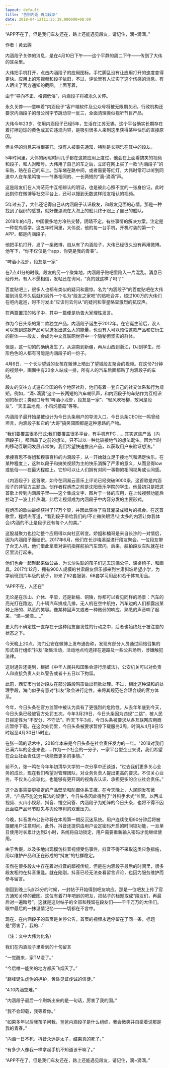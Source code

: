 ```yaml
---
layout: default
title: "告别内涵 再见段友"
date: 2018-04-12T11:25:39.000000+08:00
---
```


“APP不在了，但是我们车友还在，路上还能遇见段友，请记住，滴~滴滴。”

作者｜黄云腾

内涵段子关停的消息，是在4月10日下午——这个平静的周二下午——传到了大伟的耳朵里。

大伟把手机打开，点击内涵段子的应用图标。手忙脚乱没有让应用打开的速度变得更快。应用上的短视频和段子依旧，不过，评论里有人证实了这个伤感的消息。有人晒出了官方通知的截图。上面写着，

由于“导向不正、格调低俗”，内涵段子将被永久关停。

永久关停——意味着“内涵段子”客户端软件及公众号将被无限期关闭。行政机构还要求内涵段子的母公司字节跳动举一反三，全面清理类似视听节目产品。

大伟今年23岁，使用内涵段子已经5年，生活在江苏无锡。这个平台确实长期存在着打擦边球的黄色或其它违规内容，是吸引很多人来到这里获得某种快乐的直接原因。

但关停的消息来得很突兀，没有人被事先通知，特别是长期乐在其中的段友。

5年时间里，大伟的闲暇时间几乎都在这款应用上度过，他会在上面看搞笑的视频和段子，和人对暗号。大伟用了自己的车之后，立即在网上买了一款“内涵段子”的车贴，贴在自己的车上。当车堵在路中间，或者需要等红灯，大伟时常可以听到同道中人在车尾鸣笛——节奏相同的、一长两短的“滴-滴滴”声。

这是段友们在人海茫茫中互相辨认的明证，也是彼此心照不宣的一张身份证。此时此刻你在微博等社交平台上，还可以搜到无数这样段友相认的视频。

5年过去了，大伟还记得自己从内涵段子认识段友，和段友见面的心情。那是一种找到了组织的感觉，就好像漂流在大海上的船只终于跟上了自己的船队。

2018年的4月，中国很多地方冷热交替，阴晴不定。有些事情的解决方案，注定是一种鸵鸟哲学。这五年时间里，大伟说，他的每一台手机，开机时装的第一个APP，都是内涵段子。

他把手机打开，发了一条微博，自从有了内涵段子，大伟已经很久没有再用微博。他写下，“你不仅仅是个app，你更是我的青春”。

“啤酒小龙虾，段友是一家”

在7点41分的时候，段友的另一个聚集地，内涵段子贴吧里陷入一片混乱。消息已经传开。有人不愿相信，发帖还在询问，“真的就这样了吗？”

百度贴吧上，很多人也都有类似的疑问和震惊。名为“内涵段子”的百度贴吧在大伟接到消息不久后就和另外一个名为“段友之家吧”的贴吧合并，超过100万的大伟们在吧内逡巡，时不时发出“应该何去何从”的疑问和零星略显激烈的抗议声。

在两篇置顶的帖子中，其中一篇便是劝告大家理性发言。

作为今日头条的第二款独立产品，内涵段子诞生于2012年。在它诞生前后，没人可以想到这款产品可以迸发出这么大的能量，也没有人可以预估这款产品和它衍生的群体——段友，会成为中文互联网世界中一个隐秘但坚实的群体。

但是，这一切的的确确发生了。从湖南到新疆，再从山西到浙江，DJ到学生，形形色色的人都有可能是内涵段子的一份子。

4月6日，一个长沙望城的女孩在微博上晒出了望城段友聚会的视频。在这份7分钟的视频中，画面中有20余人站成一排，所有人的汽车后面都贴了内涵段子的车贴。

段友的交往方式遍布全国的各个地区社群，他们有着一套自己的社交体系和行为规矩。例如，“滴~滴滴”这个一长两短的汽车喇叭声，和内涵段子的车贴作为互相识别的标识；类似口号有“啤酒小龙虾，段友是一家”、“轻风吹杨柳，敢问是段友”、“天王盖地虎，小鸡炖蘑菇”等等。

内涵段子最开始是被设计为今日头条用户的导流入口。今日头条CEO张一鸣曾经坦言，内涵段子和它的“大哥”搞笑囧图都是这种思路的产物。

“我们要覆盖很多形式;我们要覆盖很多平台，有手机有PC ……其实这些产品（内涵段子），都涵盖了之前的想法，只不过以一种比较接地气的想法诞生。因为当时的移动互联网发展非常快，我们希望快速推出产品，以获取用户来验证想法。”

承接百思不得姐和糗事百科的内涵段子，从一开始就立足于接地气和满足快乐。在某种程度上，这种以段子和搞笑视频为主的快乐消解了严肃的意义，从而显得low或低俗——在最大程度上，它却可以让人们拥有对同一事物的相同视角或认同感。

《内涵段子》这首歌，如今在网易云音乐上评论已经突破9000条。这首歌是内涵段子的非官方主题曲。创作者程炳杰之前是沈阳音乐学院的学生。他最初只是把这首歌上传到内涵段子里——这个集成文字、图片于一体的应用，在上线视频功能后拉动了一波上传热潮，此后让视频成为内涵段子中内容分发的主要形式。

程炳杰的歌曲最终获得了17万个赞，并因此获得了将其灌录成唱片的机会。在这首歌里，程炳杰写道，“看到段子带给我们的/不止微笑眼泪/让太多的内涵让你我体会/内涵的不止是段子还有每个人的美。”

这股凝聚力也拉动整个应用得以向社区转变。娇姐和楠哥是来自长沙的一对情侣，因为内涵段子而结识。2017年6月，他们在长沙梅溪湖进行段友聚会。一位段友带了台无人机，他们借此拿着对讲机指挥航拍汽车双闪。后来，航拍段友车队就在社区里流行起来。

他们也会一起聚起来做公益，为长沙失聪的孩子们送去玩偶公仔、课桌椅子、和画具。2017年12月，拥有900人规模的甘肃段友俱乐部来到甘肃斜坡希望小学，为学前班到六年级的孩子，带来了92套服装、68套学习用品和若干体育用品。

“APP不在，人还在”

无论是在乐山、介休、平梁，还是新榆、铜陵，你都可以看见同样的场景：汽车的亮光打在路边，几十辆汽车排成几排，无人机在空中航拍，汽车边的人们都露出某种上扬的、熟悉的笑容。像某种回声又或者一种微弱的响应，熟悉的声音响了起来，“滴—滴滴……”

更大的不确定性一直存在于这种段友自发性的行动之中，后者也始终处于被注意的状态之下。

今天晚上20点，海门公安在微博上发布通告称，发现有部分人员通过网络召集的形式自行组织“抖友”聚集活动，活动地点均选择在道路及一些公共场所，涉嫌触犯法律。

这封通告还提到，根据《中华人民共和国集会游行示威法》，公安机关可以对负责人和直接负责人处以警告或者十五日以下拘留。

此前，西安市也曾对段友在部分路段鸣笛做出罚款处理。不过，相比这种温和的处理手段，海门似乎有意对“抖友”聚会进行定性，来将其规范在合理合规的官方体系。

今年，今日头条在官方监管中被认为具有了更强烈的危险性。从去年年底到今天，今日头条已经被官方处罚五次。今年3月29日，今日头条因为违规“二跳”，被人民日报定性为“不安分、不守法”。昨天下午3点，今日头条被要求从各互联网应用商店暂停下载。在这次处罚里，今日头条被要求暂停下载服务3周，时间从4月9日15时起至4月30日15时止。

在张一鸣的话术中，2018年本来是今日头条在社会责任发力的一年。“2018对我们已满六年的企业来说……作为一个社会的一分子，一家平台型企业来说，我们希望在企业社会责任这一块能做更多的事情。”

前不久，张一鸣在今年年初清华大学的一次分享中还谈道，“过去我们更多关心业务的成长，现在我们希望对管理团队，对业务负责人提出更高的要求。不仅关心业务，不仅关心全球化，也能够有更开阔的视角去认识、承担更多的企业社会责任。”

这个故事需要更稳定的产品壁垒和防御体系支撑。在今天晚上，人民网发布微评，“产品不能沦为算法的奴隶”，今日头条因此得到了“外科手术式”监管。以西瓜视频、火山小视频、抖音、悟空问答、内涵段子为矩阵的今日头条，也将不得不因此面临产品环节缺失与舆论审判的双重压力。

今晚，抖音发布公告称将在本周第一期反沉迷系统。用户连续使用90分钟后将被提醒用户注意时间。此外，抖音还提供由用户设定密码开启的时间锁功能，一旦单日使用时长累计达到2小时，系统将自动锁定，用户需要重新输入密码才能继续使用。

由于售假，以及多地出现模仿抖音视频受伤事件，抖音不得不采取这类应急措施，用以维护产品和正在形成的“抖友”的社群稳定。

虽然在很多段友中存在着对抖音的鄙视传统，但是在内涵段子最后的时间里，很多段友相约在抖音重逢。就在刚刚，抖音已经无法查看留言评论，也因为服务维护而参与留言。

倒回到晚上5点23分的时候，一封帖子开始得到吧友响应。那是一位吧友上传了官方通知关停的截图。这位有着7.1年吧龄的吧友，把帖子的标题取成“段友们，再最后对一遍暗号”。这就是这封帖子的全部和残留在段友们——千千万万的大伟们，眼中最后的一抹温情记忆——一切都在不言中。

现在，在内涵段子的首页是关停公告，首页的视频永远停留在了同一条，标题是“厉害了，我的…”

（注：文中大伟为化名）

我们在内涵段子里看到的十句留言

“一觉醒来，家TM没了。”

“今后唯一能笑的地方都灰飞烟灭了。”

“巅峰诞生虚伪的拥护，黄昏见证虔诚的信徒。”

“4.10内涵空难。”

“内涵段子最后一个刷新出来的是一句话，厉害了我的国。”

“我不会卸载，我等着你。”

“如果多年以后我孩子问我，爸爸内涵段子是什么组织，我会微笑并自豪着说那是我的青春。”

“内涵一日不死，抖音永远是太子，结果真的死了。”

“有多少人像我一样拿起手机不知道该干嘛了。”

“APP不在了，但是我们车友还在，路上还能遇见段友，请记住，滴~滴滴。”

